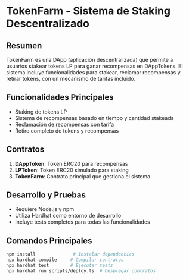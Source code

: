 # TokenFarm - Sistema de Staking Descentralizado

## Resumen
TokenFarm es una DApp (aplicación descentralizada) que permite a usuarios stakear tokens LP para ganar recompensas en DAppTokens. El sistema incluye funcionalidades para stakear, reclamar recompensas y retirar tokens, con un mecanismo de tarifas incluido.

## Funcionalidades Principales
- Staking de tokens LP
- Sistema de recompensas basado en tiempo y cantidad stakeada
- Reclamación de recompensas con tarifa
- Retiro completo de tokens y recompensas

## Contratos
1. **DAppToken**: Token ERC20 para recompensas
2. **LPToken**: Token ERC20 simulado para staking
3. **TokenFarm**: Contrato principal que gestiona el sistema

## Desarrollo y Pruebas
- Requiere Node.js y npm
- Utiliza Hardhat como entorno de desarrollo
- Incluye tests completos para todas las funcionalidades

## Comandos Principales
```bash
npm install              # Instalar dependencias
npx hardhat compile     # Compilar contratos
npx hardhat test        # Ejecutar tests
npx hardhat run scripts/deploy.ts  # Desplegar contratos